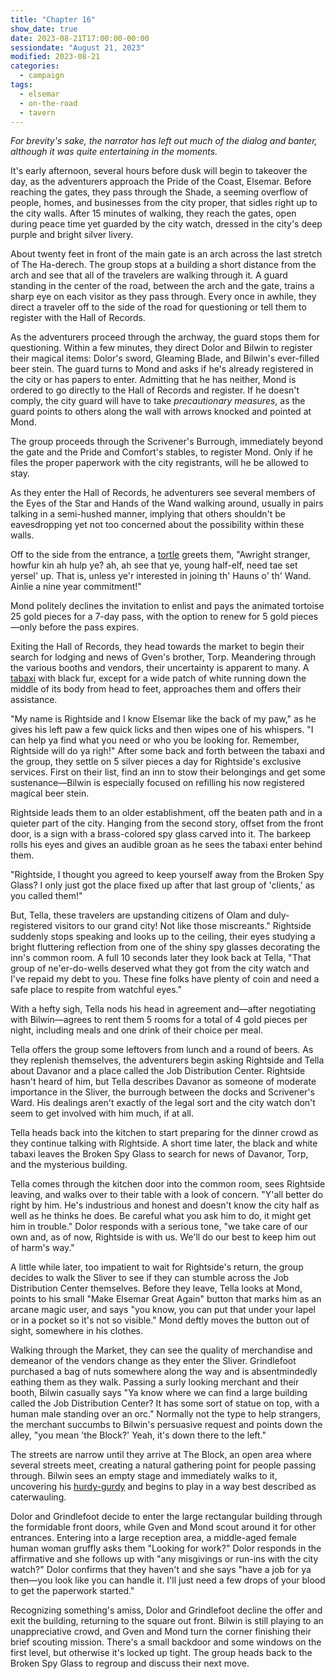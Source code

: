 ```yaml
---
title: "Chapter 16"
show_date: true
date: 2023-08-21T17:00:00-00:00
sessiondate: "August 21, 2023"
modified: 2023-08-21
categories:
  - campaign
tags:
  - elsemar
  - on-the-road
  - tavern
---
```


_For brevity's sake, the narrator has left out much of the dialog and banter, although it was
quite entertaining in the moments._

It's early afternoon, several hours before dusk will begin to takeover the day, as the adventurers
approach the Pride of the Coast, Elsemar. Before reaching the gates, they pass through the Shade,
a seeming overflow of people, homes, and businesses from the city proper, that sidles right up to the
city walls. After 15 minutes of walking, they reach the gates, open during peace time yet guarded
by the city watch, dressed in the city's deep purple and bright silver livery.

About twenty feet in front of the main gate is an arch across the last stretch of The Ha-derech.
The group stops at a building a short distance from the arch and see that all of the travelers are
walking through it. A guard standing in the center of the road, between the arch and the gate, trains
a sharp eye on each visitor as they pass through. Every once in awhile, they direct a traveler off
to the side of the road for questioning or tell them to register with the Hall of Records.

As the adventurers proceed through the archway, the guard stops them for questioning. Within a few
minutes, they direct Dolor and Bilwin to register their magical items: Dolor's sword, Gleaming Blade,
and Bilwin's ever-filled beer stein. The guard turns to Mond and asks if he's already registered in
the city or has papers to enter. Admitting that he has neither, Mond is ordered to go directly to
the Hall of Records and register. If he doesn't comply, the city guard will have to take _precautionary
measures_, as the guard points to others along the wall with arrows knocked and pointed at Mond.

The group proceeds through the Scrivener's Burrough, immediately beyond the gate and the Pride and
Comfort's stables, to register Mond. Only if he files the proper paperwork with the city registrants,
will he be allowed to stay.

As they enter the Hall of Records, he adventurers see several members of the Eyes of the Star and
Hands of the Wand walking around, usually in pairs talking in a semi-hushed manner, implying that
others shouldn't be eavesdropping yet not too concerned about the possibility within these walls.

Off to the side from the entrance, a [tortle](https://www.dandwiki.com/wiki/Tortle_(5e_Race_Variant))
greets them, "Awright stranger, howfur kin ah hulp ye? ah, ah see that ye, young half-elf, need
tae set yersel' up. That is, unless ye'r interested in joining th' Hauns o' th' Wand. Ainlie a nine
year commitment!"

Mond politely declines the invitation to enlist and pays the animated tortoise 25 gold pieces for
a 7-day pass, with the option to renew for 5 gold pieces—only before the pass expires.

<!-- Scottish translator: http://www.scotranslate.com/ -->

Exiting the Hall of Records, they head towards the market to begin their search for lodging and
news of Gven's brother, Torp. Meandering through the various booths and vendors, their uncertainty
is apparent to many. A [tabaxi](https://www.dandwiki.com/wiki/Tabaxi_(5e_Race_Variant))
with black fur, except for a wide patch of white running down the middle of its body from head
to feet, approaches them and offers their assistance.

"My name is Rightside and I know Elsemar like the back of my paw," as he gives his left paw a few
quick licks and then wipes one of his whispers. "I can help ya find what you need or who you be
looking for. Remember, Rightside will do ya righ!" After some back and forth between the tabaxi
and the group, they settle on 5 silver pieces a day for Rightside's exclusive services. First on
their list, find an inn to stow their belongings and get some sustenance—Bilwin is especially
focused on refilling his now registered magical beer stein.

Rightside leads them to an older establishment, off the beaten path and in a quieter part
of the city. Hanging from the second story, offset from the front door, is a sign with
a brass-colored spy glass carved into it. The barkeep rolls his eyes and gives an audible
groan as he sees the tabaxi enter behind them.

"Rightside, I thought you agreed to keep yourself away from the Broken Spy Glass? I only just got the
place fixed up after that last group of 'clients,' as you called them!"

But, Tella, these travelers are upstanding citizens of Olam and duly-registered visitors to
our grand city! Not like those miscreants." Rightside suddenly stops speaking and looks up to
the ceiling, their eyes studying a bright fluttering reflection from one of the shiny spy glasses
decorating the inn's common room. A full 10 seconds later they look back at Tella, "That group
of ne'er-do-wells deserved what they got from the city watch and I've repaid my debt to you.
These fine folks have plenty of coin and need a safe place to respite from watchful eyes."

With a hefty sigh, Tella nods his head in agreement and—after negotiating with Bilwin—agrees
to rent them 5 rooms for a total of 4 gold pieces per night, including meals and one drink
of their choice per meal.

Tella offers the group some leftovers from lunch and a round of beers. As they replenish themselves,
the adventurers begin asking Rightside and Tella about Davanor and a place called the Job Distribution
Center. Rightside hasn't heard of him, but Tella describes Davanor as someone of moderate
importance in the Sliver, the burrough between the docks and Scrivener's Ward. His dealings aren't
exactly of the legal sort and the city watch don't seem to get involved with him much, if at all.

Tella heads back into the kitchen to start preparing for the dinner crowd as they continue
talking with Rightside. A short time later, the black and white tabaxi leaves the Broken Spy Glass to
search for news of Davanor, Torp, and the mysterious building. 

Tella comes through the kitchen door into the common room, sees Rightside leaving, and
walks over to their table with a look of concern. "Y'all better do right by him. He's industrious
and honest and doesn't know the city half as well as he thinks he does. Be careful what you ask
him to do, it might get him in trouble." Dolor responds with a serious tone, "we take care
of our own and, as of now, Rightside is with us. We'll do our best to keep him out of harm's
way."

A little while later, too impatient to wait for Rightside's return, the group decides
to walk the Sliver to see if they can stumble across the Job Distribution Center themselves.
Before they leave, Tella looks at Mond, points to his small "Make Elsemar Great Again" button
that marks him as an arcane magic user, and says "you know, you can put that under your lapel
or in a pocket so it's not so visible." Mond deftly moves the button out of sight, somewhere
in his clothes.

Walking through the Market, they can see the quality of merchandise and demeanor of the vendors
change as they enter the Sliver. Grindlefoot purchased a bag of nuts somewhere along the way and is
absentmindedly eathing them as they walk. Passing a surly looking merchant and their booth, Bilwin
casually says "Ya know where we can find a large building called the Job Distribution Center? It has
some sort of statue on top, with a human male standing over an orc." Normally not the type to help
strangers, the merchant succumbs to Bilwin's persuasive request and points down the alley, "you
mean 'the Block?' Yeah, it's down there to the left."

The streets are narrow until they arrive at The Block, an open area where several streets meet,
creating a natural gathering point for people passing through. Bilwin sees an empty stage and
immediately walks to it, uncovering his [hurdy-gurdy](https://en.wikipedia.org/wiki/Hurdy-gurdy)
and begins to play in a way best described as caterwauling.

Dolor and Grindlefoot decide to enter the large rectangular building through the formidable
front doors, while Gven and Mond scout around it for other entrances. Entering into a large
reception area, a middle-aged female human woman gruffly asks them "Looking for work?" Dolor
responds in the affirmative and she follows up with "any misgivings or run-ins with the city
watch?" Dolor confirms that they haven't and she says "have a job for ya then—you look like you
can handle it. I'll just need a few drops of your blood to get the paperwork started."

Recognizing something's amiss, Dolor and Grindlefoot decline the offer and exit the building,
returning to the square out front. Bilwin is still playing to an unappreciative crowd, and Gven
and Mond turn the corner finishing their brief scouting mission. There's a small backdoor and
some windows on the first level, but otherwise it's locked up tight. The group heads back to
the Broken Spy Glass to regroup and discuss their next move.

<!-- em dash: — | kebyoard shortcut = Option + Shift + Dash (-) -->
